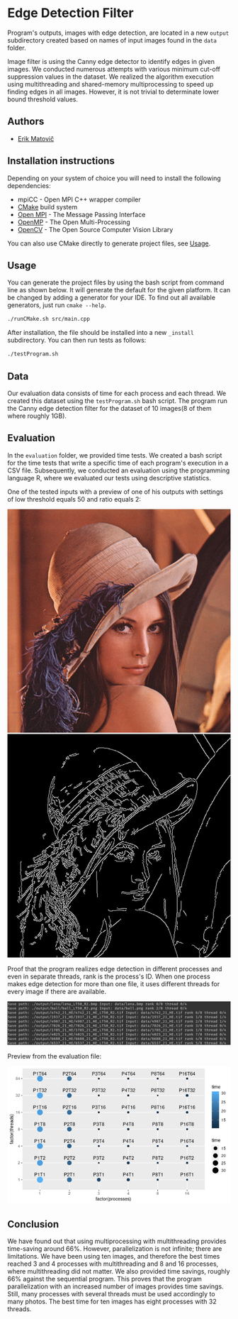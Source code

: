 # Edge Detection Filter

Program's outputs, images with edge detection, are located in a new `output` subdirectory created based on names of input images found in the `data` folder.  

Image filter is using the Canny edge detector to identify edges in given images. We conducted numerous attempts with various minimum cut-off suppression values in the dataset. We realized the algorithm execution using multithreading and shared-memory multiprocessing to speed up finding edges in all images. However, it is not trivial to determinate lower bound threshold values.

## Authors
 - [Erik Matovič](https://github.com/Matovic)
 
## Installation instructions

Depending on your system of choice you will need to install the following dependencies:
* mpiCC - Open MPI C++ wrapper compiler 
* [CMake](https://cmake.org) build system
* [Open MPI](https://www.mpi-forum.org/) - The Message Passing Interface
* [OpenMP](https://www.openmp.org/) - The Open Multi-Processing
* [OpenCV](https://opencv.org/) - The Open Source Computer Vision Library

You can also use CMake directly to generate project files, see [Usage](#Usage).

## Usage

You can generate the project files by using the bash script from command line as shown below. It will generate the default for the given platform. It can be changed by adding a generator for your IDE. To find out all available generators, just run `cmake --help`.

```bash
./runCMake.sh src/main.cpp
```

After installation, the file should be installed into a new `_install` subdirectory. You can then run tests as follows:

```bash
./testProgram.sh
```

## Data

Our evaluation data consists of time for each process and each thread. We created this dataset using the `testProgram.sh` bash script. The program run the Canny edge detection filter for the dataset of 10 images(8 of them where roughly 1GB).

## Evaluation

In the `evaluation` folder, we provided time tests. We created a bash script for the time tests that write a specific time of each program's execution in a CSV file. Subsequently, we conducted an evaluation using the programming language R, where we evaluated our tests using descriptive statistics.

One of the tested inputs with a preview of one of his outputs with settings of low threshold equals 50 and ratio equals 2:  

<p align="center">
	<img src="./data/lena.bmp">
	<img src="./output/lena/lena_LT50_R2.bmp">
</p>

Proof that the program realizes edge detection in different processes and even in separate threads, rank is the process's ID. When one process makes edge detection for more than one file, it uses different threads for every image if there are available.

<p align="center">
  <img src="./figures/output.png">
</p>

Preview from the evaluation file:  

<p align="center">
	<img src="./figures/time_tests.png">
</p>


## Conclusion

We have found out that using multiprocessing with multithreading provides time-saving around 66%. However, parallelization is not infinite; there are limitations.  We have been using ten images, and therefore the best times reached 3 and 4 processes with multithreading and 8 and 16 processes, where multithreading did not matter. We also provided time savings, roughly 66% against the sequential program.  This proves that the program parallelization with an increased number of images provides time savings. Still, many processes with several threads must be used accordingly to many photos. The best time for ten images has eight processes with 32 threads.
